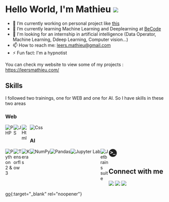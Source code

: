 # Hello World, I'm Mathieu <img src="https://raw.githubusercontent.com/MartinHeinz/MartinHeinz/master/wave.gif" width="30px">

- 🔭 I’m currently working on personal project like <a href="https://github.com/leersmathieu/deep-detect-handwriting" target="_blank">this</a>
- 🌱 I’m currently learning Machine Learning and Deeplearning at  <a href="https://becode.org/fr/apprendre/ai-bootcamp/" target="_blank">BeCode</a>
- 👯 I'm looking for an internship in artificial intelligence (Data Operator, Machine Learning, Ddeep Learning, Computer vision...)
- 📫 How to reach me: leers.mathieu@gmail.com
- ⚡ Fun fact: I'm a hypnotist

You can check my website to view some of my projects : https://leersmathieu.com/

## Skills

I followed two trainings, one for WEB and one for AI. So I have skills in these two areas

### Web 

<img align="left" alt="PHP" width="26px" src="https://github.com/abranhe/programming-languages-logos/blob/master/src/php/php_32x32.png" /> 
<img align="left" alt="JS" width="26px" src="https://github.com/abranhe/programming-languages-logos/blob/master/src/javascript/javascript_32x32.png" />
<img align="left" alt="Html" width="26px" src="https://github.com/abranhe/programming-languages-logos/blob/master/src/html/html_32x32.png" />  
<img align="" alt="Css" width="26px" src="https://github.com/abranhe/programming-languages-logos/blob/master/src/css/css_32x32.png" />  

### AI

<img align="left" alt="Python 2 & 3" width="26px" src="https://upload.wikimedia.org/wikipedia/commons/thumb/0/0a/Python.svg/240px-Python.svg.png" />
<img align="left" alt="Tensorflow" width="26px" src="https://upload.wikimedia.org/wikipedia/commons/thumb/2/2d/Tensorflow_logo.svg/800px-Tensorflow_logo.svg.png"/>
<img align="left" alt="Keras" width="26px" src="https://upload.wikimedia.org/wikipedia/commons/a/ae/Keras_logo.svg"/>
<img align="left" alt="NumPy" height="26px" src="https://numpy.org/images/logos/numpy.svg" />
<img align="left" alt="Pandas" height="26px" src="https://github.com/pandas-dev/pandas/blob/master/web/pandas/static/img/pandas_mark.svg" />
<img align="left" alt="Jupyter Lab" height="26px" src="https://jupyter.org/assets/main-logo.svg" />
<img align="left" alt="Jetbrains suite" title="Jetbrains suite" width="26px" src="https://resources.jetbrains.com/storage/products/intellij-idea/img/meta/intellij-idea_logo_300x300.png" />
<img align="" alt="Terminal" title="Terminal" width="26px" src="https://raw.githubusercontent.com/github/explore/80688e429a7d4ef2fca1e82350fe8e3517d3494d/topics/terminal/terminal.png" />

## Connect with me

<a href="https://www.linkedin.com/in/leers-mathieu/" target="_blank"><img src="https://img.shields.io/badge/linkedin-%230077B5.svg?&style=for-the-badge&logo=linkedin&logoColor=white" /></a>
<a href="https://twitter.com/tamikofficiel" target="_blank"><img src = "https://img.shields.io/badge/twitter-%2320A1F1.svg?&style=for-the-badge&logo=twitter&logoColor=white" /></a>
<a href="https://leersmathieu.com/" target="blank"><img src="https://img.shields.io/badge/WEBSITE-%23292929.svg?&style=for-the-badge&logo=WEBSITE&logoColor=white" /></a> 

[go](http://stackoverflow.com){:target="_blank" rel="noopener"}
